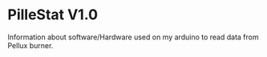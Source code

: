 # PilleStat V1.0

Information about software/Hardware used on my arduino to read data from Pellux burner.
